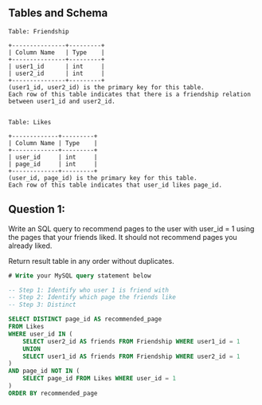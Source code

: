 ## Tables and Schema

```
Table: Friendship

+---------------+---------+
| Column Name   | Type    |
+---------------+---------+
| user1_id      | int     |
| user2_id      | int     |
+---------------+---------+
(user1_id, user2_id) is the primary key for this table.
Each row of this table indicates that there is a friendship relation between user1_id and user2_id.
 

Table: Likes

+-------------+---------+
| Column Name | Type    |
+-------------+---------+
| user_id     | int     |
| page_id     | int     |
+-------------+---------+
(user_id, page_id) is the primary key for this table.
Each row of this table indicates that user_id likes page_id.
```

## Question 1: 

Write an SQL query to recommend pages to the user with user_id = 1 using the pages that your friends liked. It should not recommend pages you already liked.

Return result table in any order without duplicates.

```sql
# Write your MySQL query statement below

-- Step 1: Identify who user 1 is friend with
-- Step 2: Identify which page the friends like
-- Step 3: Distinct

SELECT DISTINCT page_id AS recommended_page
FROM Likes
WHERE user_id IN (
    SELECT user2_id AS friends FROM Friendship WHERE user1_id = 1
    UNION
    SELECT user1_id AS friends FROM Friendship WHERE user2_id = 1
)
AND page_id NOT IN (
    SELECT page_id FROM Likes WHERE user_id = 1
)
ORDER BY recommended_page
```

